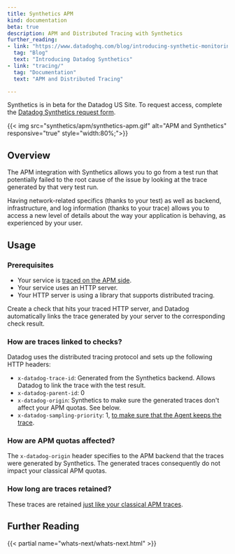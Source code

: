 ```yaml
---
title: Synthetics APM
kind: documentation
beta: true
description: APM and Distributed Tracing with Synthetics
further_reading:
- link: "https://www.datadoghq.com/blog/introducing-synthetic-monitoring/"
  tag: "Blog"
  text: "Introducing Datadog Synthetics"
- link: "tracing/"
  tag: "Documentation"
  text: "APM and Distributed Tracing"

---
```


<div class="alert alert-warning">Synthetics is in beta for the Datadog US Site. To request access, complete the <a href="https://app.datadoghq.com/synthetics/beta">Datadog Synthetics request form</a>.</div>

{{< img src="synthetics/apm/synthetics-apm.gif" alt="APM and Synthetics" responsive="true" style="width:80%;">}}

## Overview

The APM integration with Synthetics allows you to go from a test run that potentially failed to the root cause of the issue by looking at the trace generated by that very test run.

Having network-related specifics (thanks to your test) as well as backend, infrastructure, and log information (thanks to your trace) allows you to access a new level of details about the way your application is behaving, as experienced by your user.

## Usage

### Prerequisites

* Your service is [traced on the APM side][1].
* Your service uses an HTTP server.
* Your HTTP server is using a library that supports distributed tracing.

Create a check that hits your traced HTTP server, and Datadog automatically links the trace generated by your server to the corresponding check result.

### How are traces linked to checks?

Datadog uses the distributed tracing protocol and sets up the following HTTP headers:

* `x-datadog-trace-id`: Generated from the Synthetics backend. Allows Datadog to link the trace with the test result.
* `x-datadog-parent-id`: 0
* `x-datadog-origin`: Synthetics to make sure the generated traces don't affect your APM quotas. See below.
* `x-datadog-sampling-priority`: 1, [to make sure that the Agent keeps the trace][2].

### How are APM quotas affected?

The `x-datadog-origin` header specifies to the APM backend that the traces were generated by Synthetics. The generated traces consequently do not impact your classical APM quotas.

### How long are traces retained?

These traces are retained [just like your classical APM traces][3].

## Further Reading

{{< partial name="whats-next/whats-next.html" >}}

[1]: /tracing
[2]: https://docs.datadoghq.com/tracing/getting_further/trace_sampling_and_storage/#how-it-works
[3]: https://docs.datadoghq.com/tracing/getting_further/trace_sampling_and_storage/#trace-storage
